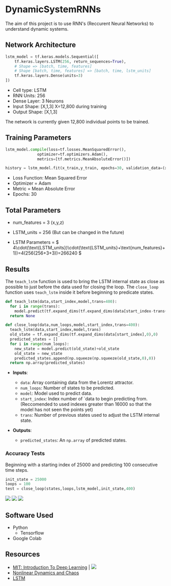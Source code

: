 # DynamicSystemRNNs

The aim of this project is to use RNN's (Reccurent Neural Networks) to understand dynamic systems. 

## Network Architecture 

```python
lstm_model = tf.keras.models.Sequential([
    tf.keras.layers.LSTM(256, return_sequences=True),
    # Shape => [batch, time, features]
    # Shape [batch, time, features] => [batch, time, lstm_units]
    tf.keras.layers.Dense(units=3)
])
```


* Cell type: LSTM
* RNN Units: 256 
* Dense Layer: 3 Neurons 
* Input Shape: \[X,1,3\] X=12,800 during training 
* Output Shape: \[X,1,3\]

The network is currently given 12,800 individual points to be trained. 

## Training Parameters 
```python
lstm_model.compile(loss=tf.losses.MeanSquaredError(),
              optimizer=tf.optimizers.Adam(),
              metrics=[tf.metrics.MeanAbsoluteError()])
```
```python 
history = lstm_model.fit(x_train,y_train, epochs=30, validation_data=(x_test,y_test))
```

* Loss Function: Mean Squared Error
* Optimizer = Adam 
* Metric = Mean Absolute Error 
* Epochs: 30 

## Total Parameters 

* num_features = 3 (x,y,z)
* LSTM_units = 256 (But can be changed in the future)

* LSTM Parameters = $ 4\cdot(\text{LSTM_units})\cdot(\text{LSTM_units}+\text{num_features}+1))=4(256(256+3+3))=266240 $


## Results 

The `teach_lstm` function is used to bring the LSTM internal state as close as possible to just before the data used for closing the loop. The `close_loop` function uses `teach_lstm` inside it before beginning to predicate states.

```python
def teach_lstm(data,start_index,model,trans=400):
  for i in range(trans):
    model.predict(tf.expand_dims(tf.expand_dims(data[start_index-trans+i],0),0))
  return None
```
```python
def close_loop(data,num_loops,model,start_index,trans=400):
  teach_lstm(data,start_index,model,trans)
  old_state = tf.expand_dims(tf.expand_dims(data[start_index],0),0)
  predicted_states = []
  for i in range(num_loops):
    new_state = model.predict(old_state)+old_state
    old_state = new_state
    predicted_states.append(np.squeeze(np.squeeze(old_state,0),0))
  return np.array(predicted_states)
```

* **Inputs**:
    * `data`: Array containing data from the Lorentz attractor. 
    * `num_loops`: Number of states to be predicted.
    * `model`: Model used to predict data.
    * `start_index`: Index number of `data to begin predicting from. (Reccomended to used indexes greater than 16000 so that the model has not seen the points yet)
    * `trans`: Number of previous states used to adjust the LSTM internal state. 

* **Outputs**:
    * `predicted_states`: An `np.array` of predicted states.

### Accuracy Tests 

Beginning with a starting index of 25000 and predicting 100 consecutive time steps. 

```python
init_state = 25000
loops = 100
test = close_loop(states,loops,lstm_model,init_state,400)
```


![](https://i.imgur.com/2zuy3Fx.png)
![](https://i.imgur.com/qs76LGF.png)
![](https://i.imgur.com/iGJGdHn.png)





## Software Used 

* Python 
    - Tensorflow 
* Google Colab 


## Resources

*   [MIT: Introduction To Deep Learning](http://introtodeeplearning.com/) | [![](http://i.imgur.com/0o48UoR.png)](https://github.com/aamini/introtodeeplearning)
*   [Nonlinear Dynamics and Chaos](https://www.amazon.com/Nonlinear-Dynamics-Chaos-Applications-Nonlinearity/dp/0738204536)
* [LSTM](https://en.wikipedia.org/wiki/Long_short-term_memory)
